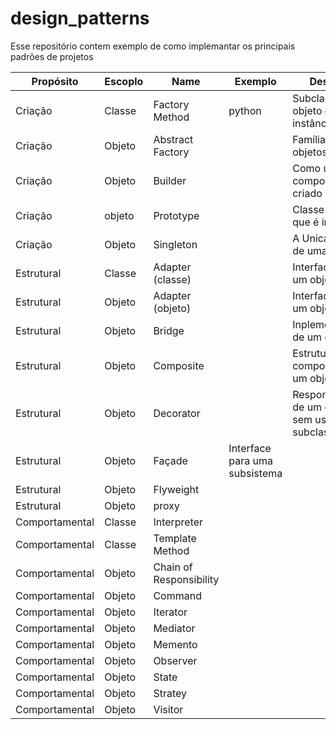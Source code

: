 # design_patterns
Esse repositório contem exemplo de como implemantar os principais padrões de projetos



Propósito | Escoplo | Name     |Exemplo | Descrição|
---------|----------|----------|----------|-----------|
Criação  |Classe    |Factory Method| python | Subclasse de objeto que é instânciada     |
Criação | Objeto | Abstract Factory | | Famílias de objetos-produto
Criação | Objeto | Builder | | Como um objeto composto é criado
Criação | objeto | Prototype | | Classe de objeto que é instanciada
Criação | Objeto | Singleton | | A Unica instancia de uma classe
Estrutural   | Classe   | Adapter (classe)| | Interface para um objeto
Estrutural   | Objeto   | Adapter (objeto)| | Interface para um objeto
Estrutural   | Objeto   | Bridge | | Inplementação de um objetoo
Estrutural   | Objeto   | Composite | | Estrutura e composição de um objeto
Estrutural   | Objeto   | Decorator | | Responsabilidade de um objeto sem usar subclass
Estrutural   | Objeto   | Façade | Interface para uma subsistema
Estrutural   | Objeto   | Flyweight | |
Estrutural   | Objeto   | proxy |
Comportamental  | Classe | Interpreter|
Comportamental | Classe | Template Method |
Comportamental | Objeto | Chain of Responsibility|
Comportamental | Objeto | Command |
Comportamental | Objeto | Iterator |
Comportamental | Objeto | Mediator |
Comportamental | Objeto | Memento |
Comportamental | Objeto | Observer |
Comportamental | Objeto | State |
Comportamental | Objeto | Stratey |
Comportamental | Objeto | Visitor |
